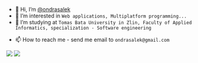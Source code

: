 - 👋 Hi, I’m [@ondrasalek](https://github.com/ondrasalek)
- 👀 I’m interested in `Web applications, Multiplatform programming...`
- 🌱 I’m studying at `Tomas Bata University in Zlin, Faculty of Applied Informatics, specialization - Software engineering`
<!---- 
🌱 I’m currently learning `Python` & `JS`
- 💞️ I’m looking to collaborate on `Frontend WEB Applications...`
--->
- 📫 How to reach me - send me email to `ondrasalek@gmail.com`

![](https://komarev.com/ghpvc/?username=ondrasalek&color=blue&style=plastic&label=Profile+View)
![](https://hit.yhype.me/github/profile?user_id=57462486)
<!---
ondrasalek/ondrasalek is a ✨ special ✨ repository because its `README.md` (this file) appears on your GitHub profile.
You can click the Preview link to take a look at your changes.
--->
